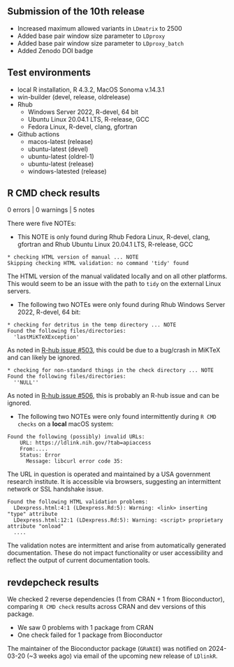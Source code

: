 ## Submission of the 10th release
* Increased maximum allowed variants in `LDmatrix` to 2500
* Added base pair window size parameter to `LDproxy`
* Added base pair window size parameter to `LDproxy_batch`
* Added Zenodo DOI badge

## Test environments
* local R installation, R 4.3.2, MacOS Sonoma v.14.3.1
* win-builder (devel, release, oldrelease)
* Rhub
  * Windows Server 2022, R-devel, 64 bit
  * Ubuntu Linux 20.04.1 LTS, R-release, GCC
  * Fedora Linux, R-devel, clang, gfortran
* Github actions
  * macos-latest (release)
  * ubuntu-latest (devel)
  * ubuntu-latest (oldrel-1)
  * ubuntu-latest (release)
  * windows-latested (release)
  
## R CMD check results

0 errors | 0 warnings | 5 notes 

There were five NOTEs:

* This NOTE is only found during Rhub Fedora Linux, R-devel, clang, gfortran and 
Rhub Ubuntu Linux 20.04.1 LTS, R-release, GCC

```
* checking HTML version of manual ... NOTE
Skipping checking HTML validation: no command 'tidy' found
```
The HTML version of the manual validated locally and on all other platforms.  This would seem to be an issue with the path to `tidy` on the external Linux servers.

* The following two NOTEs were only found during Rhub Windows Server 2022, R-devel, 64 bit:

```
* checking for detritus in the temp directory ... NOTE
Found the following files/directories:
  'lastMiKTeXException'
```
As noted in [R-hub issue #503](https://github.com/r-hub/rhub/issues/503), this could be due to a bug/crash in MiKTeX and can likely be ignored.

```
* checking for non-standard things in the check directory ... NOTE
Found the following files/directories:
  ''NULL''
```
As noted in [R-hub issue #506](https://github.com/r-hub/rhub/issues/560), this is probably an R-hub issue and can be ignored.

* The following two NOTEs were only found intermittently during `R CMD checks` on a **local** macOS system:

```
Found the following (possibly) invalid URLs:
    URL: https://ldlink.nih.gov/?tab=apiaccess
    From:....
    Status: Error
      Message: libcurl error code 35:
```

The URL in question is operated and maintained by a USA government research institute. It is accessible via browsers, suggesting an intermittent network or SSL handshake issue.

```
Found the following HTML validation problems:
  LDexpress.html:4:1 (LDexpress.Rd:5): Warning: <link> inserting "type" attribute
  LDexpress.html:12:1 (LDexpress.Rd:5): Warning: <script> proprietary attribute "onload"
  ....
```

The validation notes are intermittent and arise from automatically generated documentation. These do not impact functionality or user accessibility and reflect the output of current documentation tools.

## revdepcheck results

We checked 2 reverse dependencies (1 from CRAN + 1 from Bioconductor), comparing `R CMD check` results across CRAN and dev versions of this package.

 * We saw 0 problems with 1 package from CRAN
 * One check failed for 1 package from Bioconductor
 
The maintainer of the Bioconductor package (`GRaNIE`) was notified on 2024-03-20 (~3 weeks ago) via email of the upcoming new release of `LDlinkR`.
 
